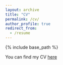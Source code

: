 ```yaml
---
layout: archive
title: "CV"
permalink: /cv/
author_profile: true
redirect_from:
  - /resume
---
```


{% include base_path %}

You can find my CV [here](https://drive.google.com/file/d/10A3jiFdpKxV7dnbHToZCWo8CseUom2aX/view?usp=sharing)



